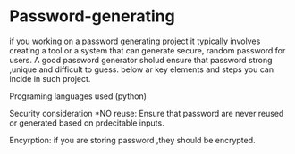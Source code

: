 # Password-generating

if you working on a password generating project 
it typically involves creating a tool or a system
that can generate secure, random password for users.
A good password generator sholud ensure that password 
strong ,unique and difficult to guess. below ar key 
elements and steps you can inclde in such project.


Programing languages used (python)


Security consideration
*NO reuse: Ensure that password are never
reused or generated based on prdecitable 
inputs.

Encyrption: if you are storing password
,they should be encrypted.
